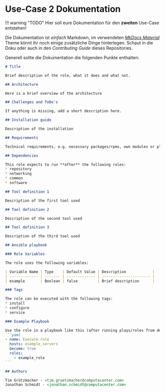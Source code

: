 # Use-Case 2 Dokumentation

!!! warning "TODO"
    Hier soll eure Dokumentation für den **zweiten** Use-Case entstehen!  

Die Dokumentation ist *einfach* Markdown, im verwendeten [*MkDocs Material*](https://squidfunk.github.io/mkdocs-material/) Theme könnt ihr noch einige zusätzliche Dinge hinterlegen. Schaut in die Doku oder auch in den *Contributing Guide* dieses Repositories.

Generell sollte die Dokumentation die folgenden Punkte enthalten:

````markdown
# Title

Brief description of the role, what it does and what not.

## Architecture

Here is a brief overview of the architecture

## Challenges and ToDo's

If anything is missing, add a short description here.

## Installation guide

Description of the installation

## Requirements

Technical requirements, e.g. necessary packages/rpms, own modules or plugins.

## Dependencies

This role expects to run **after** the following roles:
* repository
* networking
* common
* software

## Tool definition 1

Description of the first tool used

## Tool definition 2

Description of the second tool used

## Tool definition 3

Description of the third tool used

## Ansible playbook

### Role Variables

The role uses the following variables:

| Variable Name | Type    | Default Value | Description            |
| ------------- | ------- | ------------- | ---------------------- |
| example       | Boolean | false         | Brief description      |

### Tags

The role can be executed with the following tags:
* install
* configure
* service

### Example Playbook

Use the role in a playbook like this (after running plays/roles from dependencies section):
```yaml
- name: Execute role
  hosts: example_servers
  become: true
  roles:
    - example_role
```

## Authors

Tim Grützmacher - <tim.gruetzmacher@computacenter.com>
Jonathan Schmidt - <jonathan.schmidt@computacenter.com>
````
